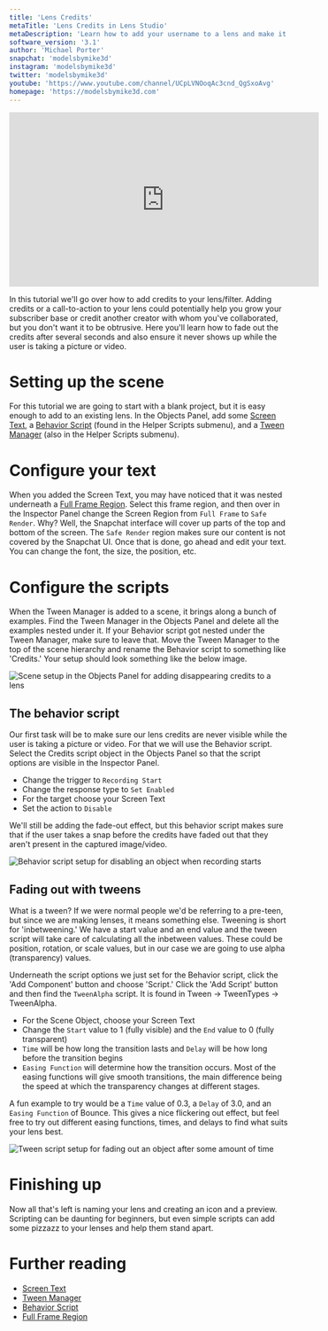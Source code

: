 ```yaml
---
title: 'Lens Credits'
metaTitle: 'Lens Credits in Lens Studio'
metaDescription: 'Learn how to add your username to a lens and make it disappear automatically!'
software_version: '3.1'
author: 'Michael Porter'
snapchat: 'modelsbymike3d'
instagram: 'modelsbymike3d'
twitter: 'modelsbymike3d'
youtube: 'https://www.youtube.com/channel/UCpLVNOoqAc3cnd_QgSxoAvg'
homepage: 'https://modelsbymike3d.com'
---
```


<div className="video-responsive">
  <iframe
    width="560"
    height="315"
    src="https://www.youtube.com/embed/SqDPwVhznp4"
    frameborder="0"
    allow="accelerometer; autoplay; encrypted-media; gyroscope; picture-in-picture"
    allowfullscreen
  ></iframe>
</div>

In this tutorial we'll go over how to add credits to your lens/filter. Adding credits or a call-to-action to your lens could potentially help you grow your subscriber base or credit another creator with whom you've collaborated, but you don't want it to be obtrusive. Here you'll learn how to fade out the credits after several seconds and also ensure it never shows up while the user is taking a picture or video.

# Setting up the scene

For this tutorial we are going to start with a blank project, but it is easy enough to add to an existing lens. In the Objects Panel, add some [Screen Text](https://lensstudio.snapchat.com/guides/2d/text/), a [Behavior Script](https://lensstudio.snapchat.com/guides/scripting/helper-scripts/behavior/) (found in the Helper Scripts submenu), and a [Tween Manager](https://lensstudio.snapchat.com/guides/scripting/helper-scripts/tween-manager/) (also in the Helper Scripts submenu).

# Configure your text

When you added the Screen Text, you may have noticed that it was nested underneath a [Full Frame Region](https://lensstudio.snapchat.com/guides/2d/screen-transform/screen-region-device-simulation/). Select this frame region, and then over in the Inspector Panel change the Screen Region from `Full Frame` to `Safe Render`. Why? Well, the Snapchat interface will cover up parts of the top and bottom of the screen. The `Safe Render` region makes sure our content is not covered by the Snapchat UI. Once that is done, go ahead and edit your text. You can change the font, the size, the position, etc.

# Configure the scripts

When the Tween Manager is added to a scene, it brings along a bunch of examples. Find the Tween Manager in the Objects Panel and delete all the examples nested under it. If your Behavior script got nested under the Tween Manager, make sure to leave that. Move the Tween Manager to the top of the scene hierarchy and rename the Behavior script to something like 'Credits.' Your setup should look something like the below image.

![Scene setup in the Objects Panel for adding disappearing credits to a lens](../../snapchat-beginner/credits/scene_setup.jpg)

## The behavior script

Our first task will be to make sure our lens credits are never visible while the user is taking a picture or video. For that we will use the Behavior script. Select the Credits script object in the Objects Panel so that the script options are visible in the Inspector Panel.

- Change the trigger to `Recording Start`
- Change the response type to `Set Enabled`
- For the target choose your Screen Text
- Set the action to `Disable`

We'll still be adding the fade-out effect, but this behavior script makes sure that if the user takes a snap before the credits have faded out that they aren't present in the captured image/video.

![Behavior script setup for disabling an object when recording starts](../../snapchat-beginner/credits/behavior_script.jpg)

## Fading out with tweens

What is a tween? If we were normal people we'd be referring to a pre-teen, but since we are making lenses, it means something else. Tweening is short for 'inbetweening.' We have a start value and an end value and the tween script will take care of calculating all the inbetween values. These could be position, rotation, or scale values, but in our case we are going to use alpha (transparency) values.

Underneath the script options we just set for the Behavior script, click the 'Add Component' button and choose 'Script.' Click the 'Add Script' button and then find the `TweenAlpha` script. It is found in Tween -> TweenTypes -> TweenAlpha.

- For the Scene Object, choose your Screen Text
- Change the `Start` value to 1 (fully visible) and the `End` value to 0 (fully transparent)
- `Time` will be how long the transition lasts and `Delay` will be how long before the transition begins
- `Easing Function` will determine how the transition occurs. Most of the easing functions will give smooth transitions, the main difference being the speed at which the transparency changes at different stages.

A fun example to try would be a `Time` value of 0.3, a `Delay` of 3.0, and an `Easing Function` of Bounce. This gives a nice flickering out effect, but feel free to try out different easing functions, times, and delays to find what suits your lens best.

![Tween script setup for fading out an object after some amount of time](../../snapchat-beginner/credits/tween_script.jpg)

# Finishing up

Now all that's left is naming your lens and creating an icon and a preview. Scripting can be daunting for beginners, but even simple scripts can add some pizzazz to your lenses and help them stand apart.

# Further reading

- [Screen Text](https://lensstudio.snapchat.com/guides/2d/text/)
- [Tween Manager](https://lensstudio.snapchat.com/guides/scripting/helper-scripts/tween-manager/)
- [Behavior Script](https://lensstudio.snapchat.com/guides/scripting/helper-scripts/behavior/)
- [Full Frame Region](https://lensstudio.snapchat.com/guides/2d/screen-transform/screen-region-device-simulation/)
